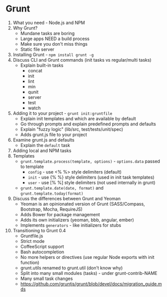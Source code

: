 # Grunt

1. What you need - Node.js and NPM
2. Why Grunt?
	* Mundane tasks are boring
	* Large apps NEED a build process
	* Make sure you don't miss things
	* Static file server
3. Installing Grunt - `npm install grunt -g`
4. Discuss CLI and Grunt commands (init tasks vs regular/multi tasks)
	* Explain built-in tasks
		* concat
		* init
		* lint
		* min
		* qunit
		* server
		* test
		* watch
5. Adding it to your project - `grunt init:gruntfile`
	* Explain init templates and which are available by default
	* Go through prompts and explain predefined prompts and defaults
	* Explain "fuzzy logic" (lib/src, test/tests/unit/spec)
	* Adds grunt.js file to your project
6. Examine grunt.js and defaults
	* Explain the `default` task
7. Adding local and NPM tasks
8. Templates
	* `grunt.template.process(template, options)` - `options.data` passed to template
		* `config` - use <% %> style delimiters (default)
		* `init` - use {% %} style delimiters (used in init task templates)
		* `user` - use [% %] style delimiters (not used internally in grunt)
	* `grunt.template.date(date, format)` and `grunt.template.today(format)`
9. Discuss the differences between Grunt and Yeoman
	* Yeoman is an opinionated version of Grunt (SASS/Compass, Bootstrap, Mocha, RequireJS)
	* Adds Bower for package management
	* Adds its own initializers (yeoman, bbb, angular, ember)
	* Implements `generators` - like initializers for stubs
10. Transitioning to Grunt 0.4
	* Gruntfile.js
	* Strict mode
	* CoffeeScript support
	* Bash autocompletion
	* No more helpers or directives (use regular Node exports with init function)
	* grunt.utils renamed to grunt.util (don't know why)
	* Split into many small modules (tasks) - under grunt-contrib-NAME
	* Many small task changes
	* https://github.com/gruntjs/grunt/blob/devel/docs/migration_guide.mds
